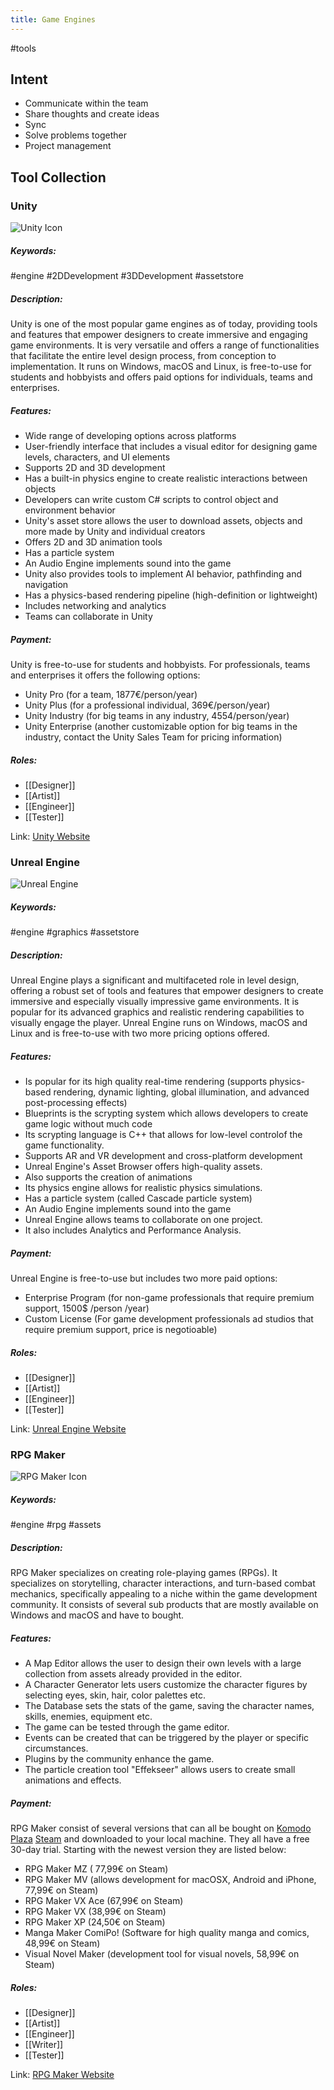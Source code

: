 ```yaml
---
title: Game Engines
---
```

#tools 

## Intent
- Communicate within the team
- Share thoughts and create ideas
- Sync
- Solve problems together
- Project management

## Tool Collection


### Unity

![Unity Icon](https://upload.wikimedia.org/wikipedia/commons/8/8a/Official_unity_logo.png)

##### Keywords:
#engine #2DDevelopment #3DDevelopment #assetstore 

##### Description: 
Unity is one of the most popular game engines as of today, providing tools and features that empower designers to create immersive and engaging game environments. It is very versatile and offers a range of functionalities that facilitate the entire level design process, from conception to implementation. It runs on Windows, macOS and Linux, is free-to-use for students and hobbyists and offers paid options for individuals, teams and enterprises.

##### Features: 
- Wide range of developing options across platforms
- User-friendly interface that includes a visual editor for designing game levels, characters, and UI elements
- Supports 2D and 3D development
- Has a built-in physics engine to create realistic interactions between objects
- Developers can write custom C# scripts to control object and environment behavior
- Unity's asset store allows the user to download assets, objects and more made by Unity and individual creators
- Offers 2D and 3D animation tools
- Has a particle system
- An Audio Engine implements sound into the game
- Unity also provides tools to implement AI behavior, pathfinding and navigation
- Has a physics-based rendering pipeline (high-definition or lightweight)
- Includes networking and analytics
- Teams can collaborate in Unity

##### Payment: 
Unity is free-to-use for students and hobbyists. For professionals, teams and enterprises it offers the following options:
- Unity Pro (for a team, 1877€/person/year)
- Unity Plus (for a professional individual, 369€/person/year)
- Unity Industry (for big teams in any industry, 4554/person/year)
- Unity Enterprise (another customizable option for big teams in the industry, contact the Unity Sales Team for pricing information)

##### Roles:
- [[Designer]]
- [[Artist]]
- [[Engineer]]
- [[Tester]]

Link: [Unity Website](https://unity.com/)


### Unreal Engine

![Unreal Engine](https://upload.wikimedia.org/wikipedia/commons/thumb/d/da/Unreal_Engine_Logo.svg/2509px-Unreal_Engine_Logo.svg.png)

##### Keywords:
#engine #graphics #assetstore 

##### Description: 
Unreal Engine plays a significant and multifaceted role in level design, offering a robust set of tools and features that empower designers to create immersive and especially visually impressive game environments. It is popular for its advanced graphics and realistic rendering capabilities to visually engage the player. Unreal Engine runs on Windows, macOS and Linux and is free-to-use with two more pricing options offered. 

##### Features: 
- Is popular for its high quality real-time rendering (supports physics-based rendering, dynamic lighting, global illumination, and advanced post-processing effects)
- Blueprints is the scrypting system which allows developers to create game logic without much code
- Its scrypting language is C++ that allows for low-level controlof the game functionality.
- Supports AR and VR development and cross-platform development
- Unreal Engine's Asset Browser offers high-quality assets.
- Also supports the creation of animations
- Its physics engine allows for realistic physics simulations.
- Has a particle system (called Cascade particle system)
- An Audio Engine implements sound into the game
- Unreal Engine allows teams to collaborate on one project.
- It also includes Analytics and Performance Analysis.

##### Payment: 
Unreal Engine is free-to-use but includes two more paid options:
- Enterprise Program (for non-game professionals that require premium support, 1500$ /person /year)
- Custom License (For game development professionals ad studios that require premium support, price is negotioable)

##### Roles:
- [[Designer]]
- [[Artist]]
- [[Engineer]]
- [[Tester]]

Link: [Unreal Engine Website](https://www.unrealengine.com/)


### RPG Maker

![RPG Maker Icon](https://mauigamestudio.com/wp-content/uploads/2019/12/RPG-Maker-1024x594-1024x585.png)

##### Keywords:
#engine #rpg #assets 

##### Description: 
RPG Maker specializes on creating role-playing games (RPGs). It specializes on storytelling, character interactions, and turn-based combat mechanics, specifically appealing to a niche within the game development community. It consists of several sub products that are mostly available on Windows and macOS and have to bought.

##### Features: 
- A Map Editor allows the user to design their own levels with a large collection from assets already provided in the editor.
- A Character Generator lets users customize the character figures by selecting eyes, skin, hair, color palettes etc.
- The Database sets the stats of the game, saving the character names, skills, enemies, equipment etc.
- The game can be tested through the game editor.
- Events can be created that can be triggered by the player or specific circumstances.
- Plugins by the community enhance the game.
- The particle creation tool "Effekseer" allows users to create small animations and effects.

##### Payment: 
RPG Maker consist of several versions that can all be bought on [Komodo Plaza](https://plaza-us.komodo.jp/) [Steam](https://store.steampowered.com/) and downloaded to your local machine. They all have a free 30-day trial. Starting with the newest version they are listed below:
- RPG Maker MZ ( 77,99€ on Steam)
- RPG Maker MV (allows development for macOSX, Android and iPhone, 77,99€ on Steam)
- RPG Maker VX Ace (67,99€ on Steam)
- RPG Maker VX (38,99€ on Steam)
- RPG Maker XP (24,50€ on Steam)
- Manga Maker ComiPo! (Software for high quality manga and comics, 48,99€ on Steam)
- Visual Novel Maker (development tool for visual novels, 58,99€ on Steam)

##### Roles:
- [[Designer]]
- [[Artist]]
- [[Engineer]]
- [[Writer]]
- [[Tester]]

Link: [RPG Maker Website](https://www.rpgmakerweb.com/)